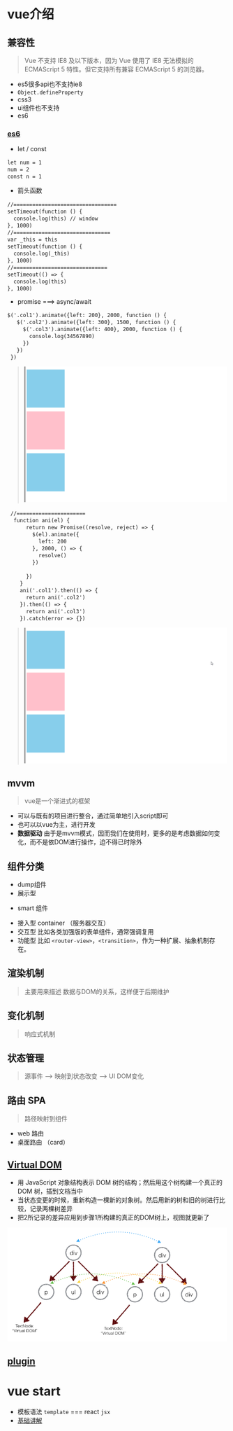 # vue介绍

## 兼容性
> Vue 不支持 IE8 及以下版本，因为 Vue 使用了 IE8 无法模拟的 ECMAScript 5 特性。但它支持所有兼容 ECMAScript 5 的浏览器。
+  es5很多api也不支持ie8
+ `Object.defineProperty`
+ css3
+ ui组件也不支持
+ es6

### [es6](http://es6.ruanyifeng.com/)

+ let / const
```
let num = 1
num = 2
const n = 1
```

+ 箭头函数
```
//=================================
setTimeout(function () {
  console.log(this) // window
}, 1000)
//===============================
var _this = this
setTimeout(function () {
  console.log(_this)
}, 1000)
//==============================
setTimeout(() => {
  console.log(this)
}, 1000)
```
+ promise  ===> async/await

```
$('.col1').animate({left: 200}, 2000, function () {
   $('.col2').animate({left: 300}, 1500, function () {
     $('.col3').animate({left: 400}, 2000, function () {
       console.log(34567890)
     })
   })
 })
```
> <img src="./vueinfo/oldAnimate.gif" />

```
 //======================
  function ani(el) {
      return new Promise((resolve, reject) => {
        $(el).animate({
          left: 200
        }, 2000, () => {
          resolve()
        })

      })
    }
    ani('.col1').then(() => {
      return ani('.col2')
    }).then(() => {
      return ani('.col3')
    }).catch(error => {})

```
> <img src="./vueinfo/newAnimate.gif" />

## mvvm
> vue是一个渐进式的框架
+ 可以与既有的项目进行整合，通过简单地引入script即可
+ 也可以以vue为主，进行开发
+ **数据驱动** 由于是mvvm模式，因而我们在使用时，更多的是考虑数据如何变化，而不是依DOM进行操作，迫不得已时除外

## 组件分类
- dump组件
 - 展示型 
+ smart 组件
 - 接入型 container （服务器交互）
 - 交互型 比如各类加强版的表单组件，通常强调复用
 - 功能型 比如 `<router-view>`，`<transition>`，作为一种扩展、抽象机制存在。

## 渲染机制 
> 主要用来描述 数据与DOM的关系，这样便于后期维护 
## 变化机制
> 响应式机制 

## 状态管理
> 源事件 --> 映射到状态改变 --> UI DOM变化

## 路由 SPA
> 路径映射到组件
+ web 路由
+ 桌面路由 （card）




## [Virtual DOM](https://github.com/livoras/blog/issues/13)
+ 用 JavaScript 对象结构表示 DOM 树的结构；然后用这个树构建一个真正的 DOM 树，插到文档当中
+ 当状态变更的时候，重新构造一棵新的对象树。然后用新的树和旧的树进行比较，记录两棵树差异
+ 把2所记录的差异应用到步骤1所构建的真正的DOM树上，视图就更新了

<img src="./vueinfo/Virtual DOM.png" />

## [plugin](https://github.com/vuejs/awesome-vue)


# vue start

+ 模板语法 `template` === react `jsx`
+ [基础讲解](http://naotu.baidu.com/file/285c831b1f396e24b401cc3f737f019c?token=72f0403c98561e07)


